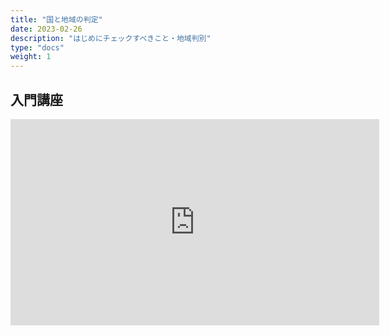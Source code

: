 ```yaml
---
title: "国と地域の判定"
date: 2023-02-26
description: "はじめにチェックすべきこと・地域判別"
type: "docs"
weight: 1
---
```


## 入門講座

<div class="googlemap-if">
<iframe width="590" height="330" src="https://www.youtube.com/embed/HgPymmvsq8c" title="YouTube video player" frameborder="0" allow="accelerometer; autoplay; clipboard-write; encrypted-media; gyroscope; picture-in-picture; web-share" allowfullscreen></iframe>
</div>


<div class="googlemap-if">
<div id="twitch-embed"></div>
<script src="https://player.twitch.tv/js/embed/v1.js"></script>
<script type="text/javascript">
  new Twitch.Player("twitch-embed", {
    video: "1621039894",
    width: "590px",
    height: "330px",
  });
</script>
</div>
